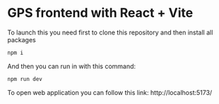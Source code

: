# GPS frontend with React + Vite

To launch this you need first to clone this repository and then install all packages
```bash
npm i
```
And then you can run in with this command:
```bash
npm run dev
```
To open web application you can follow this link: http://localhost:5173/
